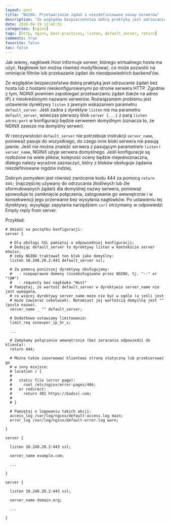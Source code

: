 ```yaml
---
layout: post
title: "NGINX: Przetwarzanie żądań a niezdefiniowane nazwy serwerów"
description: "Ze względów bezpieczeństwa dobrą praktyką jest odrzucanie żądań bez hosta lub z hostami nieskonfigurowanymi po stronie serwera HTTP."
date: 2018-04-19 12:42:51
categories: [nginx]
tags: [http, nginx, best-practices, listen, default_server, return]
comments: true
favorite: false
toc: false
---
```


Jak wiemy, nagłówek <span class="h-b">Host</span> informuje serwer, którego wirtualnego hosta ma użyć. Nagłówek ten można również modyfikować, co może pozwolić na ominięcie filtrów lub przekazanie żądań do nieodpowiednich backend'ów.

Ze względów bezpieczeństwa dobrą praktyką jest odrzucanie żądań bez hosta lub z hostami nieskonfigurowanymi po stronie serwera HTTP. Zgodnie z tym, NGINX powinien zapobiegać przetwarzaniu żądań (także na adres IP) z nieokreślonymi nazwami serwerów. Rozwiązaniem problemu jest ustawienie dyrektywy `listen` z jawnym wskazaniem parametru `default_server`. Jeśli żadna z dyrektyw `listen` nie ma parametru `default_server`, wówczas pierwszy blok `server {...}` z parą `listen adres:port` w konfiguracji będzie serwerem domyślnym (oznacza to, że NGINX zawsze ma domyślny serwer).

W rzeczywistości `default_server` nie potrzebuje instrukcji `server_name`, ponieważ pasuje do wszystkiego, do czego inne bloki serwera nie pasują jawnie. Jeśli nie można znaleźć serwera z pasującym parametrem `listen` i `server_name`, NGINX użyje serwera domyślnego. Jeśli konfiguracje są rozłożone na wiele plików, kolejność oceny będzie niejednoznaczna, dlatego należy wyraźnie zaznaczyć, który z bloków obsługuje żądania niezdefiniowane nigdzie indziej.

Dobrym pomysłem jest również zwrócenie kodu 444 za pomocą `return 444;` (najczęściej używany do odrzucania złośliwych lub źle sformułowanych żądań) dla domyślnej nazwy serwera, ponieważ spowoduje to zamknięcie połączenia, zalogowanie go wewnętrznie i w konsekwencji jego przerwanie bez wysyłania nagłówków. Po ustawieniu tej dyrektywy, wysyłając zapytania narzędziem `curl` otrzymamy w odpowiedzi <span class="h-b">Empty reply from server</span>.

Przykład:

```nginx
# Umieść na początku konfiguracji:
server {

  # Dla obsługi SSL pamiętaj o odpowiedniej konfiguracji;
  # Dodając default_server to dyrektywy listen w kontekście server mówisz,
  # żeby NGINX traktował ten blok jako domyślny:
  listen 10.240.20.2:443 default_server ssl;

  # Za pomocą poniższej dyrektywy obsługujemy:
  #   - niepoprawne domeny (nieobsługiwane przez NGINX, tj. "--" or "!@#")
  #   - requesty bez nagłówka "Host"
  # Pamiętaj, że wartość default_server w dyrektywie server_name nie jest wymagana,
  # co więcej dyrektywy server_name może nie być w ogóle (a jeśli jest
  # może zawierać cokolwiek). Natomiast jej wartością domyślną jest "" (pusta nazwa).
  server_name _ "" default_server;

  # Dodatkowo ustawiamy limitowanie:
  limit_req zone=per_ip_5r_s;

  ...

  # Zamykamy połączenie wewnętrznie (bez zwracania odpowiedzi do klienta):
  return 444;

  # Można także zaserwować klientowi stronę statyczną lub przekierować go
  # w inny miejsce:
  # location / {
  #
  #   static file (error page):
  #     root /etc/nginx/error-pages/404;
  #   or redirect:
  #     return 301 https://badssl.com;
  #
  # }

  # Pamiętaj o logowaniu takich akcji:
  access_log /var/log/nginx/default-access.log main;
  error_log /var/log/nginx/default-error.log warn;

}

server {

  listen 10.240.20.2:443 ssl;

  server_name example.com;

  ...

}

server {

  listen 10.240.20.2:443 ssl;

  server_name domain.org;

  ...

}
```
